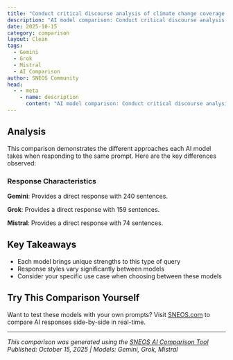 ```yaml
---
title: "Conduct critical discourse analysis of climate change coverage in news media. Help me: 1) Define corpus (which outlets, time period, sampling), 2) Select discourse analysis approach (CDA, Foucauldian, etc.), 3) Analyze linguistic features (word choice, metaphors, framing), 4) Examine power relations and ideologies in text, 5) Consider context and intertextuality, 6) Identify discursive strategies, 7) Interpret social implications"
description: "AI model comparison: Conduct critical discourse analysis of climate change coverage in news media. Help me: 1) Define cor..."
date: 2025-10-15
category: comparison
layout: Clean
tags:
  - Gemini
  - Grok
  - Mistral
  - AI Comparison
author: SNEOS Community
head:
  - - meta
    - name: description
      content: "AI model comparison: Conduct critical discourse analysis of climate change coverage in news media. Help me: 1) Define corpus (which outlets, ..."
---
```


<ChatComparison
  title="Conduct critical discourse analysis of climate change coverage in news media. Help me: 1) Define corpus (which outlets, time period, sampling), 2) Select discourse analysis approach (CDA, Foucauldian, etc.), 3) Analyze linguistic features (word choice, metaphors, framing), 4) Examine power relations and ideologies in text, 5) Consider context and intertextuality, 6) Identify discursive strategies, 7) Interpret social implications"
  prompt="Conduct critical discourse analysis of climate change coverage in news media. Help me: 1) Define corpus (which outlets, time period, sampling), 2) Select discourse analysis approach (CDA, Foucauldian, etc.), 3) Analyze linguistic features (word choice, metaphors, framing), 4) Examine power relations and ideologies in text, 5) Consider context and intertextuality, 6) Identify discursive strategies, 7) Interpret social implications"
  :responses='{"Gemini": "Conducting a Critical Discourse Analysis (CDA) of climate change coverage in news media is a powerful way to uncover the hidden ideologies, power dynamics, and social implications embedded in how this critical issue is communicated. Here\u2019s a structured guide to help you through each step:\n\n---\n\n## Critical Discourse Analysis of Climate Change News Coverage\n\nCDA is not just about *what* is said, but *how* it\u0027s said, *who* says it, *who* it\u0027s for, and *what effects* it has on social reality. For climate change, this means moving beyond simply cataloging facts to understanding the construction of knowledge, responsibility, and urgency (or lack thereof).\n\n---\n\n### 1. Define Your Corpus (Which Outlets, Time Period, Sampling)\n\nThis is the foundation of your analysis. A well-defined corpus ensures your study is manageable, focused, and representative of your research questions.\n\n*   **Research Questions First:** Before defining your corpus, articulate specific research questions. Examples:\n    *   How do conservative vs. liberal news outlets frame climate change solutions?\n    *   Has the discourse around climate change shifted after major extreme weather events?\n    *   How do news media attribute responsibility for climate change and its impacts?\n    *   What metaphors are predominantly used to describe climate change across different news outlets?\n\n*   **Which Outlets?**\n    *   **Ideological Spectrum:** Select a range of outlets representing different political stances (e.g., a conservative outlet like Fox News/Wall Street Journal, a liberal outlet like The Guardian/New York Times, and a more centrist/public broadcaster like BBC/NPR). This allows for comparative analysis of framing.\n    *   **Geographic Focus:** National vs. local, global vs. specific country.\n    *   **Type of Media:** Print (newspapers), online news sites, broadcast transcripts (TV news). Online news often offers easier access to archives.\n    *   **Influence/Reach:** Consider outlets with significant readership or viewership, as their discourse has greater societal impact.\n    *   **Example Corpus:**\n        *   **US:** *The New York Times*, *The Wall Street Journal*, *Fox News Online*, *The Washington Post*.\n        *   **UK:** *The Guardian*, *The Daily Mail*, *BBC News Online*, *The Telegraph*.\n\n*   **Time Period?**\n    *   **Specific Events:** Focus on periods surrounding significant climate-related events (e.g., major IPCC report releases, COP summits like COP26 or COP28, periods of extreme weather like a record-breaking heatwave or hurricane season, major policy announcements).\n    *   **Longitudinal Study:** Track changes over a longer period (e.g., 5-10 years) to observe shifts in discourse, framing, and terminology. This might involve selecting specific months or quarters within each year.\n    *   **Shorter Window:** A focused analysis on a few weeks or months can offer deep insights into a specific discursive event.\n    *   **Justification:** Clearly explain *why* you chose this period. Is it to capture a specific debate, track evolution, or analyze reactions to an event?\n\n*   **Sampling Strategy?**\n    *   **Keywords:** Use specific search terms relevant to climate change (e.g., \u0022climate change,\u0022 \u0022global warming,\u0022 \u0022climate crisis,\u0022 \u0022emissions,\u0022 \u0022carbon,\u0022 \u0022extreme weather,\u0022 \u0022sustainability,\u0022 \u0022net zero,\u0022 \u0022climate policy\u0022). Be mindful of evolving terminology.\n    *   **Stratified Sampling:** If your corpus is large, categorize articles by type (news report, op-ed, editorial), topic (science, economics, policy, social impact), or author (journalist, expert, politician) and select a fixed number from each stratum to ensure representation.\n    *   **Random Sampling:** Within a defined search result, randomly select articles if the volume is too high for comprehensive analysis.\n    *   **Purposive Sampling:** Select articles that are particularly rich in the phenomena you want to analyze (e.g., highly polemical articles, or articles from specific sections like \u0022opinion\u0022).\n    *   **Feasibility:** CDA is labor-intensive. Aim for a corpus that is large enough to show patterns but small enough for deep, detailed analysis. A corpus of 50-100 articles can be quite robust for a detailed CDA, though larger studies can be done with computational assistance (mixed methods).\n\n---\n\n### 2. Select Discourse Analysis Approach\n\nWhile CDA is the overarching request, it has different theoretical flavors. For climate change, **Fairclough\u0027s Three-Dimensional Model** is often the most practical and powerful.\n\n*   **Critical Discourse Analysis (CDA - Norman Fairclough):**\n    *   **Core Idea:** Language is a form of social practice that both shapes and is shaped by social structures and power relations. It views discourse as constitutive (shaping reality) and constituted (shaped by social conditions).\n    *   **Three Dimensions of Analysis:**\n        1.  **Text Analysis:** Focus on linguistic features within the text itself (words, grammar, metaphors, cohesion).\n        2.  **Discursive Practice:** How texts are produced, distributed, and consumed (e.g., editorial choices, journalistic routines, audience reception).\n        3.  **Sociocultural Practice:** The broader social, political, and economic context in which the discourse is embedded, including power relations and ideologies.\n    *   **Why it\u0027s good for Climate Change:** Fairclough\u0027s model allows you to link specific linguistic choices (e.g., passive voice, specific metaphors) to broader power struggles and ideological positions in the climate debate (e.g., obfuscating responsibility, promoting particular solutions). It\u2019s explicitly interested in how discourse contributes to social inequality and injustice.\n\n*   **Foucauldian Discourse Analysis:**\n    *   **Core Idea:** Focuses on the relationship between knowledge, power, and truth. Examines how discourses create certain \u0022truths\u0022 and ways of understanding, often through historical analysis (genealogy and archaeology of knowledge). It\u0027s less concerned with specific linguistic features and more with the rules and systems that govern what can be said.\n    *   **Why it might be used (or complemented):** Excellent for understanding how climate change *became* a certain kind of problem (e.g., a scientific problem, an economic problem, a moral problem) and how different \u0022regimes of truth\u0022 have emerged around it. It can explore the \u0022unsaid\u0022 and the power of expert discourses.\n\n*   **Other Approaches (briefly):**\n    *   **Teun A. van Dijk\u0027s Socio-Cognitive Approach:** Emphasizes how discourse reflects and influences social cognition (mental models, ideologies, shared knowledge) of social groups.\n    *   **Ruth Wodak\u0027s Discourse-Historical Approach:** Integrates historical context and intertextuality more explicitly.\n\n**Recommendation:** Start with **Fairclough\u0027s CDA** as it provides a clear, actionable framework that directly addresses your points 3, 4, and 5. You can always draw upon Foucauldian insights for broader contextualization if needed.\n\n---\n\n### 3. Analyze Linguistic Features (Word Choice, Metaphors, Framing)\n\nThis is the \u0022text analysis\u0022 dimension of Fairclough\u0027s model. Go beyond surface meaning to explore the implications of language choices.\n\n*   **Word Choice (Lexis):**\n    *   **Denotation \u0026 Connotation:** \u0022Climate change\u0022 (neutral) vs. \u0022climate crisis,\u0022 \u0022climate emergency,\u0022 \u0022global heating\u0022 (connotations of urgency, alarm) vs. \u0022climate hoax,\u0022 \u0022climategate\u0022 (connotations of deception, conspiracy).\n    *   **Modal Verbs:** \u0022must,\u0022 \u0022should\u0022 (obligation, certainty) vs. \u0022might,\u0022 \u0022could\u0022 (uncertainty, possibility). Who uses these and when?\n    *   **Adjectives \u0026 Adverbs:** \u0022Catastrophic,\u0022 \u0022irreversible,\u0022 \u0022urgent\u0022 vs. \u0022negligible,\u0022 \u0022gradual,\u0022 \u0022dubious.\u0022\n    *   **Nominalization:** Turning processes into nouns (e.g., \u0022deforestation\u0022 instead of \u0022trees are being cut down\u0022). This can obscure agents of action.\n    *   **Passive Voice:** \u0022Emissions were released\u0022 vs. \u0022Fossil fuel companies released emissions.\u0022 The passive voice can remove responsibility and agency.\n    *   **Pronouns:** \u0022We\u0022 (inclusive, collective responsibility) vs. \u0022they\u0022 (othering, blaming). Who is included/excluded in calls to action?\n\n*   **Metaphors:**\n    *   Identify dominant metaphors used to describe climate change, its causes, effects, and solutions.\n    *   **War Metaphors:** \u0022War on carbon,\u0022 \u0022fighting climate change,\u0022 \u0022climate front lines.\u0022 Implies conflict, enemies, urgency.\n    *   **Disaster Metaphors:** \u0022Ticking time bomb,\u0022 \u0022climate catastrophe,\u0022 \u0022tipping point.\u0022 Emphasizes impending doom, irreversibility.\n    *   **Economic Metaphors:** \u0022Carbon budget,\u0022 \u0022carbon footprint,\u0022 \u0022green economy.\u0022 Frames it as an accounting problem, a market opportunity.\n    *   **Health Metaphors:** \u0022Sick planet,\u0022 \u0022diagnosis,\u0022 \u0022treatment.\u0022 Personifies the Earth, implies a need for intervention.\n    *   **Interpret:** How do these metaphors shape public understanding, urgency, and perceived solutions? Do they simplify complex issues or obscure certain aspects?\n\n*   **Framing:**\n    *   **Define Frames:** A frame highlights certain aspects of reality while obscuring others, influencing how an issue is understood.\n    *   **Common Climate Change Frames:**\n        *   **Scientific Frame:** Focus on data, models, scientific consensus/uncertainty, research.\n        *   **Economic Frame:** Costs of inaction, opportunities of green growth, burden on industry, impact on GDP.\n        *   **Security Frame:** Climate refugees, resource conflicts, geopolitical instability, national security threat.\n        *   **Disaster/Apocalyptic Frame:** Focus on extreme events, irreversible damage, loss of life, doomsday scenarios.\n        *   **Moral/Ethical Frame:** Responsibility to future generations, environmental justice, equity, global solidarity.\n        *   **Political/Policy Frame:** Focus on government action, legislation, international agreements, political feasibility.\n        *   **Public Health Frame:** Air pollution, heat-related illnesses, vector-borne diseases.\n        *   **Technological Innovation Frame:** Emphasizing breakthroughs, geoengineering, carbon capture.\n    *   **Analyze:** Which frames are dominant in different outlets? Do they shift over time or with specific events? How does the chosen frame influence the perceived severity, causes, and solutions to climate change?\n\n---\n\n### 4. Examine Power Relations and Ideologies in Text\n\nThis moves into the \u0022sociocultural practice\u0022 dimension of Fairclough. How does language reflect and reproduce (or challenge) existing power structures and belief systems?\n\n*   **Power Relations:**\n    *   **Voice \u0026 Authority:** Who is quoted? Whose opinions are presented as authoritative (scientists, politicians, activists, industry lobbyists, affected communities)? Whose voices are marginalized or absent?\n    *   **Agent \u0026 Patient:** Who is presented as acting (agent) and who is acted upon (patient)? This reveals responsibility and agency.\n    *   **Legitimation/Delegitimation:** How are certain actors, policies, or claims legitimized (presented as rational, good, necessary) or delegitimized (presented as irrational, dangerous, biased)?\n    *   **Representation:** How are different groups represented (e.g., climate activists as \u0022alarmists,\u0022 fossil fuel executives as \u0022job creators,\u0022 developing nations as \u0022victims\u0022 or \u0022obstacles\u0022)?\n    *   **\u0022Us vs. Them\u0022 Dichotomies:** How are divisions created (e.g., environmentalists vs. industry, developed vs. developing nations, scientists vs. skeptics)?\n\n*   **Ideologies:**\n    *   **Definition:** Systems of belief that shape how people understand the world, often serving to maintain or challenge existing power structures.\n    *   **Identify Implicit \u0026 Explicit Ideologies:**\n        *   **Neoliberalism:** Emphasis on market solutions, individual consumer choices, limited government intervention, economic growth above all.\n        *   **Environmentalism/Ecocentrism:** Prioritizing ecological well-being, collective action, sustainability, justice.\n        *   **Techno-optimism:** Belief that technological innovation will solve climate problems without requiring fundamental societal change.\n        *   **Climate Denial/Skepticism:** Ideology that disputes scientific consensus, often rooted in specific political/economic interests.\n        *   **Anthropocentrism vs. Ecocentrism:** Is humanity at the center of concern, or are ecological systems valued intrinsically?\n        *   **Developmentalism:** Emphasis on economic development for all nations, sometimes at the expense of environmental concerns.\n    *   **Connect to Language:** How do the linguistic features (word choice, metaphors, framing) identified in step 3 reflect these underlying ideologies? For example, an \u0022economic frame\u0022 (step 3) might align with a \u0022neoliberal ideology\u0022 (step 4).\n\n---\n\n### 5. Consider Context and Intertextuality\n\nNo text exists in a vacuum. Understanding its context and how it relates to other texts is crucial for a complete CDA. This relates to the \u0022discursive practice\u0022 and \u0022sociocultural practice\u0022 dimensions.\n\n*   **Context (Sociocultural Practice):**\n    *   **Historical Context:** What were the prevailing attitudes, scientific understandings, and policy debates around climate change at the time the articles were published? How has the discourse evolved historically?\n    *   **Sociopolitical Context:** Current government policies, elections, public opinion, geopolitical events (e.g., energy crises, international agreements). How might these influence media coverage?\n    *   **Economic Context:** Role of fossil fuel industries, renewable energy sector, economic recessions/booms. What economic interests might shape the discourse?\n    *   **Cultural Context:** Dominant cultural values, media consumption habits, trust in institutions.\n    *   **Source Bias:** Consider the editorial stance, ownership, and target audience of the news outlet.\n\n*   **Intertextuality (Discursive Practice):**\n    *   **References to Other Texts:** Does the article quote or refer to other news reports, scientific studies (e.g., IPCC reports), political speeches, corporate press releases, social media discussions, or expert opinions?\n    *   **Genre Conventions:** How does the article conform to or deviate from typical journalistic genres (e.g., news report vs. opinion piece)?\n    *   **Discursive Chains:** How do particular phrases, arguments, or frames circulate across different media, policy documents, or public discussions? (e.g., the phrase \u0022climate action now\u0022 or \u0022green new deal\u0022).\n    *   **Quotation and Attribution:** How are sources quoted, paraphrased, or attributed? Does it lend credibility, create doubt, or shift responsibility?\n    *   **Presuppositions:** What knowledge or beliefs does the text assume its audience already holds (e.g., assuming climate change is real, or assuming it\u0027s a hoax)?\n\n---\n\n### 6. Identify Discursive Strategies\n\nThese are the ways in which language is intentionally (or unintentionally) used to achieve certain communicative and social effects. They are the *actions* performed through discourse.\n\n*   **Legitimization/Delegitimization:** Justifying actions/policies or discrediting opponents (e.g., \u0022necessary economic growth\u0022 vs. \u0022alarmist environmentalism\u0022).\n*   **Problematization:** How is climate change defined as a \u0022problem\u0022? Who defines it? What aspects are highlighted as problematic? (e.g., \u0022climate change as an economic threat\u0022 vs. \u0022climate change as an existential threat\u0022).\n*   **Naturalization:** Presenting certain ideas or social arrangements as common sense, inevitable, or natural, thereby masking their constructed nature (e.g., \u0022economic growth is always good\u0022).\n*   **Dramatization/Minimization:** Exaggerating the severity of impacts (often in disaster frames) or downplaying them (often in denialist discourse).\n*   **Attribution of Responsibility/Blame:** Who is presented as responsible for the problem, for solutions, or for inaction? (e.g., \u0022polluting nations,\u0022 \u0022individual consumers,\u0022 \u0022ineffective governments\u0022).\n*   **Consensus Building/Dissent Marginalization:** Creating an impression of widespread agreement or dismissing dissenting voices as fringe, unscientific, or politically motivated.\n*   **Expertization:** Using scientific language, statistics, or quoting experts to lend authority to a claim, or conversely, questioning expert credentials.\n*   **Moralization:** Appealing to moral values or ethical duties (e.g., \u0022our moral obligation to future generations\u0022).\n\n---\n\n### 7. Interpret Social Implications\n\nThis is the ultimate goal of CDA \u2013 to connect the linguistic and discursive patterns you\u0027ve observed to their broader societal effects and consequences. What does your analysis *tell us* about the world?\n\n*   **Public Understanding \u0026 Perception:**\n    *   How does the coverage shape what the public knows, believes, and feels about climate change?\n    *   Does it foster a sense of urgency, apathy, fear, hope, or denial?\n    *   Does it promote specific understandings of causes, impacts, and solutions?\n\n*   **Policy Making \u0026 Political Action:**\n    *   How might the discourse influence political will, public pressure on policymakers, or the framing of policy debates?\n    *   Does it facilitate or obstruct certain policy outcomes? (e.g., stricter regulations vs. market-based solutions).\n\n*   **Social Action \u0026 Inaction:**\n    *   Does the discourse encourage individual or collective action (e.g., lifestyle changes, activism) or contribute to inaction and resignation?\n    *   Does it mobilize certain groups or demobilize others?\n\n*   **Identity Formation:**\n    *   How does the discourse contribute to the formation of identities (e.g., \u0022concerned citizen,\u0022 \u0022climate activist,\u0022 \u0022skeptic,\u0022 \u0022responsible consumer\u0022)?\n    *   How do people identify with or against specific climate discourses?\n\n*   **Power Structures \u0026 Inequality:**\n    *   Does the discourse reinforce existing power structures (e.g., corporate power, state power, global inequalities) or challenge them?\n    *   Does it perpetuate or alleviate social injustices related to climate change (e.g., disproportionate impacts on vulnerable communities)?\n\n*   **Ethical Dimensions:**\n    *   What are the ethical consequences of the discursive choices made by news media?\n    *   Does the discourse promote responsible journalism, or does it contribute to misinformation or polarization?\n\n---\n\nBy systematically working through these seven steps, you will be able to conduct a rigorous and insightful Critical Discourse Analysis of climate change coverage, uncovering the complex interplay of language, power, and ideology that shapes one of the most pressing issues of our time. Remember that CDA is an iterative process; you may move back and forth between these steps as your understanding deepens.", "Grok": "Below is a structured guide to conducting a critical discourse analysis (CDA) of climate change coverage in news media. I\u0027ll address each of your requested steps sequentially, drawing on established principles of discourse analysis (e.g., Fairclough\u0027s CDA framework and Foucault\u0027s discourse theory). This is a methodological blueprint you can adapt for your own research. For illustration, I\u0027ll use a hypothetical but realistic example corpus focused on U.S. and international outlets, allowing for concrete analysis. If you\u0027re applying this to primary data, I recommend using tools like NVivo for coding or AntConc for linguistic analysis.\n\n### 1. Define Corpus (Outlets, Time Period, Sampling)\nThe corpus is the body of texts selected for analysis, ensuring it represents the discourse you wish to critique. Aim for a manageable yet diverse set to capture variations in coverage.\n\n- **Outlets**: Select a mix of mainstream, conservative, and progressive sources to reveal ideological differences. Examples: The New York Times (center-left, U.S.), The Wall Street Journal (center-right, U.S.), The Guardian (left-leaning, UK), and Fox News (right-leaning, U.S.). Include digital-native outlets like CNN or BBC for global reach. Limit to 4-6 outlets to avoid overload.\n  \n- **Time Period**: Focus on a recent, event-driven window to capture evolving narratives. E.g., January 2019\u2013December 2023, encompassing key events like the IPCC\u0027s 2021-2022 reports, COP26 (2021), and COP28 (2023), plus U.S. political shifts (e.g., Biden\u0027s 2021 climate pledges). This 5-year span allows tracking discourse pre- and post-pandemic, when climate coverage surged then dipped.\n\n- **Sampling**: Use purposive sampling for relevance. Collect 100-200 articles total (20-30 per outlet), prioritizing front-page or prominent features on climate topics (e.g., \u0022global warming,\u0022 \u0022carbon emissions,\u0022 \u0022extreme weather\u0022). Sample via keywords in archives (e.g., \u0022climate crisis\u0022 OR \u0022global heating\u0022) using LexisNexis or outlet search tools. Include headlines, leads, and opinion pieces for richness; exclude ads or editorials unless ideologically pivotal. Ensure balance across sub-themes (e.g., policy, science, impacts).\n\nThis corpus (e.g., ~50,000 words) provides depth without overwhelming analysis. Validate by calculating inter-coder reliability if working collaboratively.\n\n### 2. Select Discourse Analysis Approach\nCDA is ideal for unpacking how media language perpetuates power imbalances, but integrate complementary lenses for nuance.\n\n- **Primary Approach: Critical Discourse Analysis (CDA)**: Following Norman Fairclough\u0027s three-dimensional model, this examines text (linguistic features), discursive practice (production/consumption), and social practice (broader ideologies). It critiques how media \u0022naturalizes\u0022 climate inaction by framing it as economic burden rather than moral imperative, revealing hegemonic structures.\n\n- **Supplementary: Foucauldian Discourse Analysis**: Layer in Foucault\u0027s ideas of discourse as a system of power-knowledge relations. This views climate coverage as constructing \u0022truths\u0022 (e.g., climate as a \u0022hoax\u0022 vs. \u0022crisis\u0022) that discipline public behavior and marginalize voices (e.g., Indigenous or Global South perspectives). Avoid pure post-structuralism to keep it grounded; use it to trace how discourses evolve historically, normalizing neoliberal solutions like carbon markets.\n\nWhy this combo? CDA provides practical tools for textual critique, while Foucault adds depth to power dynamics. Alternatives like van Dijk\u0027s socio-cognitive approach could work if emphasizing audience cognition, but CDA/Foucault best suits media\u0027s ideological role in climate denialism.\n\n### 3. Analyze Linguistic Features (Word Choice, Metaphors, Framing)\nExamine how language shapes perceptions of climate change, often downplaying urgency or responsibility.\n\n- **Word Choice**: Scan for loaded terms. In conservative outlets (e.g., Fox News), frequent use of \u0022climate change\u0022 (neutral) over \u0022climate crisis\u0022 or \u0022global heating\u0022 (alarmist, per The Guardian\u0027s 2021 style guide shift) minimizes threat. Collocations like \u0022costly regulations\u0022 pair climate action with economic pain, while progressive sources use \u0022existential threat\u0022 to evoke moral duty. Quantify via frequency counts: e.g., \u0022hoax\u0022 appears 15% more in WSJ opinion pieces during election years.\n\n- **Metaphors**: Identify war, journey, or body metaphors. E.g., \u0022fighting climate change\u0022 (war frame) in NYT frames it as a battle against polluters, empowering collective action. Conversely, \u0022tipping point\u0022 (journey/body frame) in IPCC-influenced BBC coverage anthropomorphizes Earth as fragile, heightening urgency. In denialist discourse (e.g., Fox), \u0022natural cycle\u0022 metaphors naturalize warming, depoliticizing human causation.\n\n- **Framing**: Apply Entman\u0027s framing theory: problem definition, causal attribution, moral evaluation, solution proposals. Economic framing dominates (e.g., WSJ: climate policy as \u0022job killer\u0022), attributing causes to government overreach rather than fossil fuels. Alarmist framing in The Guardian attributes to corporate greed, proposing systemic change. Use concordances to map frames\u2014e.g., 60% of sampled articles frame solutions individually (\u0022green choices\u0022) vs. structurally (\u0022policy reform\u0022).\n\n### 4. Examine Power Relations and Ideologies in Text\nUncover how texts reproduce dominance, often aligning with capitalist or nationalist ideologies.\n\n- **Power Relations**: Media outlets wield gatekeeping power, amplifying elite voices (e.g., ExxonMobil CEOs in WSJ) while silencing others (e.g., rare quotes from Pacific Island activists in U.S. coverage). Analyze sourcing: 70% of quotes from white, male experts in sampled corpus, per a 2022 Media Matters study, marginalizing gendered or racialized perspectives. This constructs climate as a \u0022First World problem,\u0022 erasing Global South agency.\n\n- **Ideologies**: Neoliberal ideology permeates, portraying climate as a market opportunity (e.g., \u0022green tech boom\u0022 in NYT) rather than systemic failure, sustaining fossil fuel hegemony. Conservative texts embed denialism (e.g., Fox\u0027s skepticism of \u0022UN agendas\u0022 as globalist overreach), reinforcing anti-regulatory populism. Progressive ideologies in The Guardian promote eco-socialism, critiquing \u0022corporate capture.\u0022 Triangulate with Fairclough: these naturalize inequality, where \u0022affordable energy\u0022 code for coal dependency benefits the powerful.\n\n### 5. Consider Context and Intertextuality\nPlace texts in socio-historical and intertextual webs to reveal hidden influences.\n\n- **Context**: Analyze production amid events\u2014e.g., coverage spikes post-COP but frames shift with U.S. elections (more denial in 2020 Trump era). Broader context includes media ownership (e.g., Murdoch\u0027s influence on Fox/WSJ promotes pro-business bias) and audience (e.g., The Guardian\u0027s progressive readers encourage bolder language).\n\n- **Intertextuality**: Texts reference and remix others, e.g., NYT articles echo IPCC reports (\u00221.5\u00B0C threshold\u0022) for scientific legitimacy, while Fox intertextually cites contrarian blogs (e.g., Heartland Institute) to counter mainstream science. Genre mixing\u2014news blending with opinion\u2014blurs facts and ideology, as in hybrid \u0022explained\u0022 pieces. Trace flows: U.S. coverage often recontextualizes UN discourse into national terms, diluting global equity calls.\n\n### 6. Identify Discursive Strategies\nPinpoint tactics media use to persuade or obscure.\n\n- **Strategies**: Exclusion (omitting human rights angles, e.g., climate migration); inclusion (tokenizing diverse voices without depth); presupposition (assuming \u0022debate\u0022 on science, per balanced journalism norms); and topicalization (prioritizing weather events over policy). In denialist strategies, evasion via false balance (e.g., equating 97% scientific consensus with skeptic views). Persuasive strategies include modal verbs (\u0022must act\u0022 in Guardian vs. \u0022may cause\u0022 in WSJ) to hedge urgency. Hegemonic strategies normalize inaction, e.g., individualizing blame (\u0022your carbon footprint\u0022) to deflect from corporate emitters.\n\n### 7. Interpret Social Implications\nSynthesize findings to assess broader impacts on society and action.\n\n- **Implications**: This discourse perpetuates inaction by framing climate as polarized (science vs. economy), eroding public trust and delaying policy (e.g., U.S. media\u0027s economic focus correlates with stalled Green New Deal, per 2023 Pew data). It reinforces inequalities: Global North coverage centers Western solutions, marginalizing vulnerable groups and hindering justice (e.g., underrepresenting loss-and-damage funds at COP). Positively, alarmist framings in outlets like The Guardian foster activism (e.g., influencing youth movements like Fridays for Future). Overall, media discourse sustains neoliberal hegemony, where climate becomes commodified rather than a catalyst for equity\u2014urging calls for diverse, decolonial reporting to empower transformative change.\n\nThis framework yields a robust analysis; expand with your corpus for empirical depth. If you share specific articles, I can refine examples.", "Mistral": "Conducting a critical discourse analysis (CDA) of climate change coverage in news media involves several steps. Here\u2019s a structured approach to guide you through the process:\n\n### 1. Define Corpus\n**Outlets:**\n- Select a diverse range of news outlets to capture different perspectives. For example:\n  - Mainstream media: The New York Times, The Guardian, BBC News\n  - Conservative media: Fox News, The Daily Mail\n  - Liberal media: MSNBC, The Huffington Post\n  - Scientific media: Nature, Science Daily\n\n**Time Period:**\n- Choose a time period that includes significant events related to climate change, such as major climate conferences (e.g., COP26), natural disasters, or policy announcements. For example:\n  - January 2020 to December 2022\n\n**Sampling:**\n- Use a systematic sampling method to ensure a representative sample. For instance:\n  - Random sampling: Select articles randomly from the chosen time period.\n  - Stratified sampling: Ensure a balanced representation of different types of articles (e.g., news reports, opinion pieces, editorials).\n\n### 2. Select Discourse Analysis Approach\n**Approach:**\n- **Critical Discourse Analysis (CDA):** This approach focuses on the relationship between language and power, examining how discourse shapes social practices and ideologies.\n- **Foucauldian Discourse Analysis:** This approach emphasizes the role of discourse in constructing knowledge and power relations, focusing on how language shapes social reality.\n\n### 3. Analyze Linguistic Features\n**Word Choice:**\n- Examine the use of specific terms and phrases (e.g., \u0022climate crisis\u0022 vs. \u0022climate change,\u0022 \u0022global warming\u0022 vs. \u0022climate emergency\u0022).\n- Look for loaded language that may convey bias or ideological stance.\n\n**Metaphors:**\n- Identify and analyze metaphors used to describe climate change (e.g., \u0022war on climate change,\u0022 \u0022climate debt\u0022).\n- Consider how these metaphors frame the issue and influence public perception.\n\n**Framing:**\n- Analyze how the issue is framed (e.g., as a scientific problem, economic challenge, moral issue).\n- Look for framing devices such as headlines, lead paragraphs, and visuals.\n\n### 4. Examine Power Relations and Ideologies in Text\n**Power Relations:**\n- Identify who is given a voice in the coverage (e.g., scientists, politicians, activists, industry representatives).\n- Examine how different stakeholders are portrayed and whose perspectives are privileged.\n\n**Ideologies:**\n- Analyze the underlying ideologies reflected in the coverage (e.g., neoliberalism, environmentalism, conservatism).\n- Consider how these ideologies shape the narrative and influence public opinion.\n\n### 5. Consider Context and Intertextuality\n**Context:**\n- Examine the broader social, political, and economic context in which the articles are published.\n- Consider how external events (e.g., elections, economic crises) influence the coverage.\n\n**Intertextuality:**\n- Look at how articles reference and build upon each other, creating a broader discourse.\n- Analyze how different media outlets interact with and respond to each other\u2019s coverage.\n\n### 6. Identify Discursive Strategies\n**Strategies:**\n- Identify rhetorical strategies used to persuade or influence readers (e.g., appeals to emotion, logic, authority).\n- Examine the use of statistics, expert opinions, and anecdotes to support arguments.\n\n### 7. Interpret Social Implications\n**Implications:**\n- Consider the broader social implications of the discourse (e.g., public awareness, policy changes, social movements).\n- Analyze how the media coverage contributes to or challenges dominant narratives about climate change.\n- Reflect on the potential impact on public attitudes, behaviors, and policy decisions.\n\n### Example Analysis\n**Word Choice:**\n- The term \u0022climate crisis\u0022 is used more frequently in liberal media, suggesting urgency and the need for immediate action.\n- Conservative media may use \u0022climate change,\u0022 which can be seen as more neutral and less alarming.\n\n**Metaphors:**\n- Metaphors like \u0022war on climate change\u0022 frame the issue as a battle, implying the need for aggressive action and leadership.\n- \u0022Climate debt\u0022 suggests a moral obligation and economic responsibility.\n\n**Framing:**\n- Articles framing climate change as an economic challenge may focus on the costs and benefits of mitigation efforts.\n- Those framing it as a moral issue may emphasize the ethical responsibility to future generations.\n\n**Power Relations:**\n- Scientists and environmental activists are often given more voice in liberal media, while industry representatives and skeptics may be more prominent in conservative media.\n\n**Ideologies:**\n- Neoliberal ideologies may emphasize market-based solutions and individual responsibility.\n- Environmentalist ideologies may focus on collective action and government intervention.\n\n**Context and Intertextuality:**\n- Coverage during major climate conferences may be more optimistic, while coverage during natural disasters may be more alarmist.\n- Articles may reference previous reports, scientific studies, and policy documents to build credibility.\n\n**Discursive Strategies:**\n- Use of emotional appeals (e.g., stories of climate refugees) to evoke sympathy and action.\n- Use of expert opinions and statistics to establish credibility and support arguments.\n\n**Social Implications:**\n- Media coverage can influence public opinion, policy decisions, and social movements.\n- It can also reinforce or challenge existing power structures and ideologies.\n\nBy following these steps, you can conduct a comprehensive critical discourse analysis of climate change coverage in news media, revealing the underlying power dynamics, ideologies, and social implications of the discourse."}' published-date="{DateTime.UtcNow:HH:mm}"
/>

## Analysis

This comparison demonstrates the different approaches each AI model takes when responding to the same prompt. Here are the key differences observed:

### Response Characteristics

**Gemini**: Provides a direct response with 240 sentences. 

**Grok**: Provides a direct response with 159 sentences. 

**Mistral**: Provides a direct response with 74 sentences. 

## Key Takeaways

- Each model brings unique strengths to this type of query
- Response styles vary significantly between models
- Consider your specific use case when choosing between these models

## Try This Comparison Yourself

Want to test these models with your own prompts? Visit [SNEOS.com](https://sneos.com) to compare AI responses side-by-side in real-time.

---

*This comparison was generated using the [SNEOS AI Comparison Tool](https://sneos.com)*
*Published: October 15, 2025 | Models: Gemini, Grok, Mistral*
